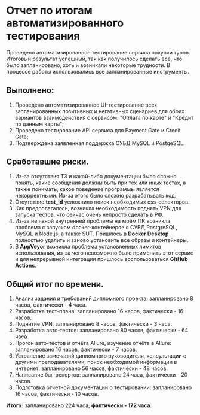 # Отчет по итогам автоматизированного тестирования
Проведено автоматизированное тестирование сервиса покупки туров. Итоговый результат успешный, так как получилось сделать все, что было запланировано, хоть и возникали некоторые трудности. В процессе работы использовались все запланированные инструменты.

## Выполнено:
1. Проведено автоматизированное UI-тестирование всех запланированных позитивных и негативных сценариев для обоих вариантов взаимодействия с сервисом: "Оплата по карте" и "Кредит по данным карты";
2. Проведено тестирование API сервиса для Payment Gate и Credit Gate;
3. Подтверждена заявленная поддержка СУБД MySQL и PostgeSQL.

## Сработавшие риски.
1. Из-за отсутствия ТЗ и какой-либо документации было сложно понять, какие сообщения должны быть при тех или иных тестах, а также понимать, какое поведение программы является некорректными. Из-за этого было сложно разрабатывать код.
2. Отсутствие **test_id** усложнило поиск необходимых css-селекторов.
3. Как предполагалось, возникла необходимость поднять VPN для запуска тестов, что сейчас очень непросто сделать в РФ.
4. Из-за не явной внутренней проблемы на моём ПК возникла проблема с запуском docker-контейнеров с СУБД PostgreSQL, MySQL и Node.js, а также SUT. Пришлось в **Docker Desktop** полностью удалить и заново установить все образы и контейнеры.
5. В **AppVeyor** возникла проблема установленных лимитов использования, из-за чего невозможно было применить этот сервис и для непрерывной интеграции пришлось воспользоваться **GitHub Actions**.

## Общий итог по времени.
1. Анализ задания и требований дипломного проекта: запланировано 8 часов, фактически - 4 часа.
2. Разработка тест-плана: запланировано 16 часов, фактически - 16 часов.
3. Поднятие VPN: запланировано 8 часов, фактически - 3 часа.
4. Разработка авто-тестов: запланировано 80 часов, фактически - 64 часа.
5. Прогон авто-тестов и отчёта Allure, изучение отчёта в Allure: запланировано 16 часов, фактически - 7 часов.
6. Устранение замечаний дипломного руководителя, консультации с другими преподавателями, поиск необходимой информации в интернет: запланировано 56 часов, фактически - 48 часов.
7. Написание баг-репортов: запланировано 24 часа, фактически - 20 часов.
8. Подготовка отчетной документации о тестировании: запланировано 16 часов, фактически - 10 часов.

**Итого:** запланировано 224 часа, **фактически - 172 часа**. 